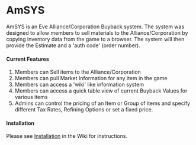 AmSYS
=====
AmSYS is an Eve Alliance/Corporation Buyback system.  The system was designed to allow members to sell materials to the
Alliance/Corporation by copying inventory data from the game to a browser.  The system will then provide the Estimate
and a 'auth code' (order number).

#### Current Features

1. Members can Sell items to the Alliance/Corporation
2. Members can pull Market Information for any item in the game
3. Members can access a 'wiki' like information system
4. Members can access a quick table view of current Buyback Values for various items
5. Admins can control the pricing of an Item or Group of items and specify different Tax Rates, Refining Options or set
a fixed price.

#### Installation
Please see [Installation](https://github.com/binarygod/AmSYS/wiki/Installation) in the Wiki for instructions.